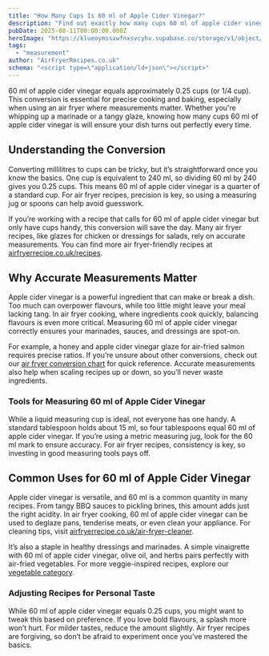 ```yaml
---
title: "How Many Cups Is 60 ml of Apple Cider Vinegar?"
description: "Find out exactly how many cups 60 ml of apple cider vinegar equals for perfect cooking and baking every time. Simple conversions made easy!"
pubDate: 2025-08-11T00:00:00.000Z
heroImage: "https://klueoymssxwfnxsvcyhv.supabase.co/storage/v1/object/public/md/how-many-cups-is-60-ml-of-apple-cider-vinegar-b31679f4.webp"
tags:
  - "measurement"
author: "AirFryerRecipes.co.uk"
schema: "<script type=\"application/ld+json\"></script>"
---
```


<p>60 ml of apple cider vinegar equals approximately 0.25 cups (or 1/4 cup). This conversion is essential for precise cooking and baking, especially when using an air fryer where measurements matter. Whether you're whipping up a marinade or a tangy glaze, knowing how many cups 60 ml of apple cider vinegar is will ensure your dish turns out perfectly every time.</p>

<h2>Understanding the Conversion</h2>
<p>Converting millilitres to cups can be tricky, but it’s straightforward once you know the basics. One cup is equivalent to 240 ml, so dividing 60 ml by 240 gives you 0.25 cups. This means 60 ml of apple cider vinegar is a quarter of a standard cup. For air fryer recipes, precision is key, so using a measuring jug or spoons can help avoid guesswork.</p>
<p>If you’re working with a recipe that calls for 60 ml of apple cider vinegar but only have cups handy, this conversion will save the day. Many air fryer recipes, like glazes for chicken or dressings for salads, rely on accurate measurements. You can find more air fryer-friendly recipes at <a href=https://www.airfryerrecipe.co.uk/recipes>airfryerrecipe.co.uk/recipes</a>.</p>

<h2>Why Accurate Measurements Matter</h2>
<p>Apple cider vinegar is a powerful ingredient that can make or break a dish. Too much can overpower flavours, while too little might leave your meal lacking tang. In air fryer cooking, where ingredients cook quickly, balancing flavours is even more critical. Measuring 60 ml of apple cider vinegar correctly ensures your marinades, sauces, and dressings are spot-on.</p>
<p>For example, a honey and apple cider vinegar glaze for air-fried salmon requires precise ratios. If you’re unsure about other conversions, check out our <a href=https://www.airfryerrecipe.co.uk/air-fryer-conversion-chart>air fryer conversion chart</a> for quick reference. Accurate measurements also help when scaling recipes up or down, so you’ll never waste ingredients.</p>

<h3>Tools for Measuring 60 ml of Apple Cider Vinegar</h3>
<p>While a liquid measuring cup is ideal, not everyone has one handy. A standard tablespoon holds about 15 ml, so four tablespoons equal 60 ml of apple cider vinegar. If you’re using a metric measuring jug, look for the 60 ml mark to ensure accuracy. For air fryer recipes, consistency is key, so investing in good measuring tools pays off.</p>

<h2>Common Uses for 60 ml of Apple Cider Vinegar</h2>
<p>Apple cider vinegar is versatile, and 60 ml is a common quantity in many recipes. From tangy BBQ sauces to pickling brines, this amount adds just the right acidity. In air fryer cooking, 60 ml of apple cider vinegar can be used to deglaze pans, tenderise meats, or even clean your appliance. For cleaning tips, visit <a href=https://www.airfryerrecipe.co.uk/air-fryer-cleaner>airfryerrecipe.co.uk/air-fryer-cleaner</a>.</p>
<p>It’s also a staple in healthy dressings and marinades. A simple vinaigrette with 60 ml of apple cider vinegar, olive oil, and herbs pairs perfectly with air-fried vegetables. For more veggie-inspired recipes, explore our <a href=https://www.airfryerrecipe.co.uk/recipe-category/vegetables>vegetable category</a>.</p>

<h3>Adjusting Recipes for Personal Taste</h3>
<p>While 60 ml of apple cider vinegar equals 0.25 cups, you might want to tweak this based on preference. If you love bold flavours, a splash more won’t hurt. For milder tastes, reduce the amount slightly. Air fryer recipes are forgiving, so don’t be afraid to experiment once you’ve mastered the basics.</p>